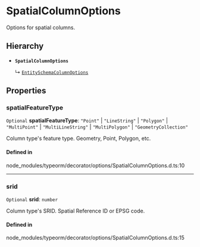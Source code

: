 # SpatialColumnOptions

Options for spatial columns.

## Hierarchy

- **`SpatialColumnOptions`**

  ↳ [`EntitySchemaColumnOptions`](EntitySchemaColumnOptions.md)

## Properties

### spatialFeatureType

 `Optional` **spatialFeatureType**: ``"Point"`` \| ``"LineString"`` \| ``"Polygon"`` \| ``"MultiPoint"`` \| ``"MultiLineString"`` \| ``"MultiPolygon"`` \| ``"GeometryCollection"``

Column type's feature type.
Geometry, Point, Polygon, etc.

#### Defined in

node_modules/typeorm/decorator/options/SpatialColumnOptions.d.ts:10

___

### srid

 `Optional` **srid**: `number`

Column type's SRID.
Spatial Reference ID or EPSG code.

#### Defined in

node_modules/typeorm/decorator/options/SpatialColumnOptions.d.ts:15

